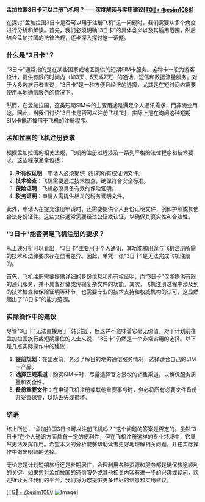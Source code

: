 **孟加拉国3日卡可以注册飞机吗？——深度解读与实用建议[[TG💪+ @esim1088](https://t.me/s/esim1088)]**

在探讨“孟加拉国3日卡是否可以用于注册飞机”这一问题时，我们需要从多个角度进行分析和解读。首先，我们必须明确“3日卡”的具体含义以及其适用范围，然后结合孟加拉国的法律法规，逐步深入探讨这一话题。

### 什么是“3日卡”？

“3日卡”通常指的是在某些国家或地区提供的短期SIM卡服务。这种卡一般为游客设计，提供有限的时间内（如3天、5天或7天）的通话、短信和数据流量服务。对于大多数旅行者来说，“3日卡”是一种方便且经济的选择，尤其是在短时间内需要使用本地通信服务的情况下。

然而，在孟加拉国，这类短期SIM卡的主要用途是满足个人通讯需求，而非商业用途。因此，当我们讨论“3日卡是否可以注册飞机”时，实际上是在询问这种短期SIM卡能否被用于飞机的注册程序。

### 孟加拉国的飞机注册要求

根据孟加拉国的相关法规，飞机的注册过程涉及一系列严格的法律程序和技术要求。这些程序通常包括：

1. **所有权证明**：申请人必须提供飞机的所有权证明文件。
2. **技术检查**：飞机需要通过技术检查，确保符合安全标准。
3. **保险证明**：飞机必须具备有效的保险证明。
4. **税务证明**：申请人需提供相关的税务证明文件。

此外，申请人在提交注册申请时，还需要提供个人身份证明文件，例如护照或其他合法身份证件。这些文件通常需要经过公证或认证，以确保其真实性和合法性。

### “3日卡”能否满足飞机注册的要求？

从上述分析可以看出，“3日卡”主要用于个人通讯，其功能和用途与飞机注册所需的技术和法律要求存在显著差异。因此，单凭一张“3日卡”是无法完成飞机注册的。

首先，飞机注册需要提供详细的身份信息和所有权证明，而“3日卡”仅能提供有限的通讯服务，并不具备存储或传输复杂文件的功能。其次，飞机注册过程中涉及到的技术检查和保险证明等环节，也需要专业的技术支持和权威机构的认可，这显然超出了“3日卡”的能力范围。

### 实际操作中的建议

尽管“3日卡”无法直接用于飞机注册，但这并不意味着它毫无价值。对于计划前往孟加拉国旅行或短期居住的人士来说，“3日卡”仍然是一个非常实用的选择。以下是几点实际操作中的建议：

1. **提前规划**：在出发前，务必了解目的地的通信服务情况，选择适合自己的SIM卡产品。
2. **选择正规渠道**：购买SIM卡时，尽量选择官方授权的销售渠道，以确保服务质量和安全性。
3. **备份重要文件**：在申请飞机注册或其他重要事务时，务必将所有必要文件备份并妥善保管，以防丢失或损坏。

### 结语

综上所述，“孟加拉国3日卡可以注册飞机吗？”这个问题的答案是否定的。虽然“3日卡”在个人通讯方面具有一定的便利性，但在飞机注册这样的专业领域中，它显然无法发挥作用。希望本文的分析能够帮助读者更好地理解相关问题，并在实际操作中做出明智的选择。

无论您是计划短期旅行还是长期居住，合理利用各种资源和服务都是确保旅途顺利的关键。如果您对孟加拉国的通信服务或其他相关内容有进一步的兴趣或疑问，欢迎继续关注我们的平台，我们将为您提供更多详尽的信息和实用建议。

[[TG💪+ @esim1088](https://t.me/s/esim1088) ![Image](https://i.postimg.cc/4NQfJmqS/Snipaste-2025-05-13-00-14-12.png)]